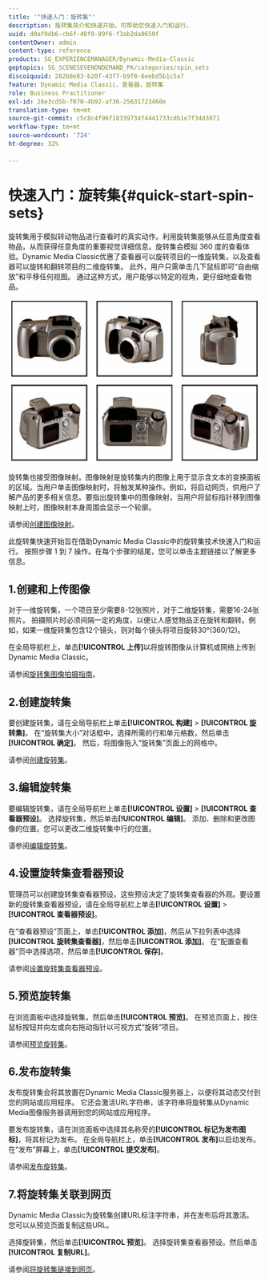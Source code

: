```yaml
---
title: '"快速入门：旋转集"'
description: 旋转集简介和快速开始，可帮助您快速入门和运行。
uuid: d0af9db6-cb6f-48f0-89f6-f3ab2da0659f
contentOwner: admin
content-type: reference
products: SG_EXPERIENCEMANAGER/Dynamic-Media-Classic
geptopics: SG_SCENESEVENONDEMAND_PK/categories/spin_sets
discoiquuid: 282b8e83-b20f-43f7-b9f8-6eebd5b1c5a7
feature: Dynamic Media Classic，查看器，旋转集
role: Business Practitioner
exl-id: 26e3cd5b-f070-4b92-af36-25631723460e
translation-type: tm+mt
source-git-commit: c5c8c4f96f18339734f4441733cdb1e7f34d3071
workflow-type: tm+mt
source-wordcount: '724'
ht-degree: 32%

---
```


# 快速入门：旋转集{#quick-start-spin-sets}

旋转集用于模拟转动物品进行查看时的真实动作。利用旋转集能够从任意角度查看物品，从而获得任意角度的重要视觉详细信息。旋转集会模拟 360 度的查看体验。Dynamic Media Classic优惠了查看器可以旋转项目的一维旋转集，以及查看器可以旋转和翻转项目的二维旋转集。 此外，用户只需单击几下鼠标即可“自由缩放”和平移任何视图。 通过这种方式，用户能够以特定的视角，更仔细地查看物品。

![旋转集的图像。](/help/assets/spin_set.png)

旋转集也接受图像映射。图像映射是旋转集内的图像上用于显示含文本的变换面板的区域。当用户单击图像映射时，将触发某种操作。例如，将启动网页，供用户了解产品的更多相关信息。要指出旋转集中的图像映射，当用户将鼠标指针移到图像映射上时，图像映射本身周围会显示一个轮廓。

请参阅[创建图像映射](creating-image-maps.md)。

此旋转集快速开始旨在借助Dynamic Media Classic中的旋转集技术快速入门和运行。 按照步骤 1 到 7 操作。在每个步骤的结尾，您可以单击主题链接以了解更多信息。

## 1.创建和上传图像

对于一维旋转集，一个项目至少需要8-12张照片，对于二维旋转集，需要16-24张照片。 拍摄照片时必须间隔一定的角度，以便让人感觉物品正在旋转和翻转。例如，如果一维旋转集包含12个镜头，则对每个镜头将项目旋转30°(360/12)。

在全局导航栏上，单击&#x200B;**[!UICONTROL 上传]**&#x200B;以将旋转图像从计算机或网络上传到Dynamic Media Classic。

请参阅[旋转集图像拍摄指南](creating-spin-set.md#guidelines-for-shooting-spin-set-images)。

## 2.创建旋转集

要创建旋转集，请在全局导航栏上单击&#x200B;**[!UICONTROL 构建]** > **[!UICONTROL 旋转集]**。 在“旋转集大小”对话框中，选择所需的行和单元格数，然后单击&#x200B;**[!UICONTROL 确定]**。 然后，将图像拖入“旋转集”页面上的网格中。

请参阅[创建旋转集](creating-spin-set.md#creating-a-spin-set)。

<!-- 

Comment Type: remark
Last Modified By: unknown unknown 
Last Modified Date: 

<p>See <a href="#UnresolvedLink-sc7_spinsets_sp.xml#WS98ca2e6790647c06-245331fc135ab744793-8000">Including Image Maps in Spin Sets</a> to add clickable, hotspot regions, known as Image Maps, to images in a Spin Set. </p>

 -->

<!-- 

Comment Type: remark
Last Modified By: unknown unknown 
Last Modified Date: 

<p>See also <a href="#UnresolvedLink-sc7_spinsets_sp.xml#WS98ca2e6790647c06229f600f135ab7cc461-8000">Managing InfoPanel content</a>.</p>

 -->

## 3.编辑旋转集

要编辑旋转集，请在全局导航栏上单击&#x200B;**[!UICONTROL 设置]** > **[!UICONTROL 查看器预设]**。 选择旋转集，然后单击&#x200B;**[!UICONTROL 编辑]**。 添加、删除和更改图像的位置。您可以更改二维旋转集中行的位置。

请参阅[编辑旋转集](creating-spin-set.md#editing-a-spin-set)。

## 4.设置旋转集查看器预设

管理员可以创建旋转集查看器预设。这些预设决定了旋转集查看器的外观。要设置新的旋转集查看器预设，请在全局导航栏上单击&#x200B;**[!UICONTROL 设置]** > **[!UICONTROL 查看器预设]**。

在“查看器预设”页面上，单击&#x200B;**[!UICONTROL 添加]**，然后从下拉列表中选择&#x200B;**[!UICONTROL 旋转集查看器]**，然后单击&#x200B;**[!UICONTROL 添加]**。 在“配置查看器”页中选择选项，然后单击&#x200B;**[!UICONTROL 保存]**。

请参阅[设置旋转集查看器预设](setting-spin-set-viewer-presets.md#setting-up-spin-set-viewer-presets)。

## 5.预览旋转集

在浏览面板中选择旋转集，然后单击&#x200B;**[!UICONTROL 预览]**。 在预览页面上，按住鼠标按钮并向左或向右拖动指针以可视方式“旋转”项目。

请参阅[预览旋转集](previewing-spin-set.md#previewing-a-spin-set)。

## 6.发布旋转集

发布旋转集会将其放置在Dynamic Media Classic服务器上，以便将其动态交付到您的网站或应用程序。 它还会激活URL字符串，该字符串将旋转集从Dynamic Media图像服务器调用到您的网站或应用程序。

要发布旋转集，请在浏览面板中选择其名称旁的&#x200B;**[!UICONTROL 标记为发布图标]**，将其标记为发布。 在全局导航栏上，单击&#x200B;**[!UICONTROL 发布]**&#x200B;以启动发布。 在“发布”屏幕上，单击&#x200B;**[!UICONTROL 提交发布]**。

请参阅[发布旋转集](publishing-spin-set.md#publishing-a-spin-set)。

## 7.将旋转集关联到网页

Dynamic Media Classic为旋转集创建URL标注字符串，并在发布后将其激活。 您可以从预览页面复制这些URL。

选择旋转集，然后单击&#x200B;**[!UICONTROL 预览]**。 选择旋转集查看器预设。然后单击&#x200B;**[!UICONTROL 复制URL]**。

请参阅[将旋转集链接到网页](linking-spin-set-web-page.md#linking-a-spin-set-to-a-web-page)。

